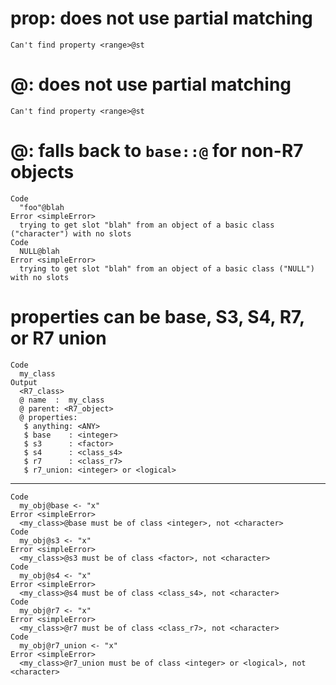 # prop: does not use partial matching

    Can't find property <range>@st

# @: does not use partial matching

    Can't find property <range>@st

# @: falls back to `base::@` for non-R7 objects

    Code
      "foo"@blah
    Error <simpleError>
      trying to get slot "blah" from an object of a basic class ("character") with no slots
    Code
      NULL@blah
    Error <simpleError>
      trying to get slot "blah" from an object of a basic class ("NULL") with no slots

# properties can be base, S3, S4, R7, or R7 union

    Code
      my_class
    Output
      <R7_class>
      @ name  :  my_class
      @ parent: <R7_object>
      @ properties:
       $ anything: <ANY>                 
       $ base    : <integer>             
       $ s3      : <factor>              
       $ s4      : <class_s4>            
       $ r7      : <class_r7>            
       $ r7_union: <integer> or <logical>

---

    Code
      my_obj@base <- "x"
    Error <simpleError>
      <my_class>@base must be of class <integer>, not <character>
    Code
      my_obj@s3 <- "x"
    Error <simpleError>
      <my_class>@s3 must be of class <factor>, not <character>
    Code
      my_obj@s4 <- "x"
    Error <simpleError>
      <my_class>@s4 must be of class <class_s4>, not <character>
    Code
      my_obj@r7 <- "x"
    Error <simpleError>
      <my_class>@r7 must be of class <class_r7>, not <character>
    Code
      my_obj@r7_union <- "x"
    Error <simpleError>
      <my_class>@r7_union must be of class <integer> or <logical>, not <character>

